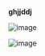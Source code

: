 **ghjjddj**



![image](https://github.com/IlyassCYtech/CY-TRUCKS/assets/130382885/b343eacf-53bd-4ed5-b9ca-6e9e8dd7d79e)

![image](https://github.com/IlyassCYtech/CY-TRUCKS/assets/130382885/c94d41fb-ffbf-4a98-8b67-5e672f12cf6e)


